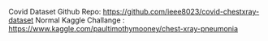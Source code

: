Covid Dataset Github Repo: https://github.com/ieee8023/covid-chestxray-dataset
Normal Kaggle Challange : https://www.kaggle.com/paultimothymooney/chest-xray-pneumonia
